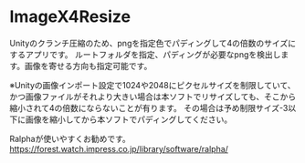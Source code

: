 # ImageX4Resize
Unityのクランチ圧縮のため、pngを指定色でパディングして4の倍数のサイズにするアプリです。
ルートフォルダを指定、パディングが必要なpngを検出します。画像を寄せる方向も指定可能です。

※Unityの画像インポート設定で1024や2048にピクセルサイズを制限していて、
かつ画像ファイルがそれより大きい場合は本ソフトでリサイズしても、そこから縮小されて4の倍数にならないことが有ります。
その場合は予め制限サイズ-3以下に画像を縮小してから本ソフトでパディングしてください。

Ralphaが使いやすくお勧めです。
https://forest.watch.impress.co.jp/library/software/ralpha/
